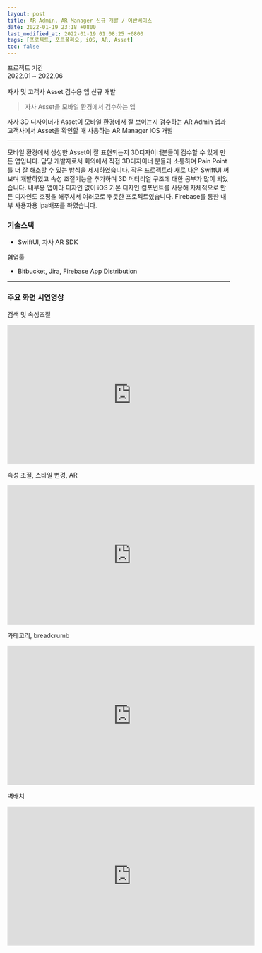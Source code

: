 ```yaml
---
layout: post
title: AR Admin, AR Manager 신규 개발 / 어반베이스
date: 2022-01-19 23:18 +0800
last_modified_at: 2022-01-19 01:08:25 +0800
tags: [프로젝트, 포트폴리오, iOS, AR, Asset]
toc: false
---
```


프로젝트 기간<br>
2022.01 ~ 2022.06<br>
<br>
자사 및 고객사 Asset 검수용 앱 신규 개발

> 자사 Asset을 모바일 환경에서 검수하는 앱

자사 3D 디자이너가 Asset이 모바일 환경에서 잘 보이는지 검수하는 AR Admin 앱과 고객사에서 Asset을 확인할 때 사용하는 AR Manager iOS 개발

***

모바일 환경에서 생성한 Asset이 잘 표현되는지 3D디자이너분들이 검수할 수 있게 만든 앱입니다. 담당 개발자로서 회의에서 직접 3D디자이너 분들과 소통하며 Pain Point를 더 잘 해소할 수 있는 방식을 제시하였습니다. 작은 프로젝트라 새로 나온 SwiftUI 써보며 개발하였고 속성 조절기능을 추가하며 3D 머터리얼 구조에 대한 공부가 많이 되었습니다. 내부용 앱이라 디자인 없이 iOS 기본 디자인 컴포넌트를 사용해 자체적으로 만든 디자인도 호평을 해주셔서 여러모로 뿌듯한 프로젝트였습니다.
Firebase를 통한 내부 사용자용 ipa배포를 하였습니다.
  
### 기술스택

- SwiftUI, 자사 AR SDK
  
협업툴
- Bitbucket, Jira, Firebase App Distribution
  
***

### 주요 화면 시연영상

검색 및 속성조절
<iframe width="560" height="315" src="https://www.youtube.com/embed/woSc698yepM" frameborder="0" allow="accelerometer; autoplay; encrypted-media; gyroscope; picture-in-picture" allowfullscreen></iframe>

속성 조절, 스타일 변경, AR
<iframe width="560" height="315" src="https://www.youtube.com/embed/0Ax_7311hm0" frameborder="0" allow="accelerometer; autoplay; encrypted-media; gyroscope; picture-in-picture" allowfullscreen></iframe>

카테고리, breadcrumb
<iframe width="560" height="315" src="https://www.youtube.com/embed/cxqK-vbxKSM" frameborder="0" allow="accelerometer; autoplay; encrypted-media; gyroscope; picture-in-picture" allowfullscreen></iframe>

벽배치
<iframe width="560" height="315" src="https://www.youtube.com/embed/ia11-Mc7Ql4" frameborder="0" allow="accelerometer; autoplay; encrypted-media; gyroscope; picture-in-picture" allowfullscreen></iframe>